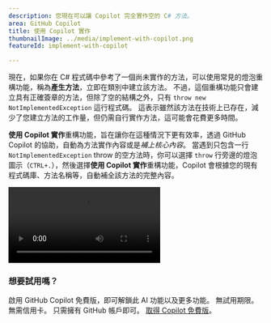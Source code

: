 ```yaml
---
description: 您現在可以讓 Copilot 完全實作空的 C# 方法。
area: GitHub Copilot
title: 使用 Copilot 實作
thumbnailImage: ../media/implement-with-copilot.png
featureId: implement-with-copilot

---
```



現在，如果你在 C# 程式碼中參考了一個尚未實作的方法，可以使用常見的燈泡重構功能，稱為**產生方法**，立即在類別中建立該方法。 不過，這個重構功能只會建立具有正確簽章的方法，但除了空的結構之外，只有 `throw new NotImplementedException` 這行程式碼。 這表示雖然該方法在技術上已存在，減少了您建立方法的工作量，但仍需自行實作方法，這可能會花費更多時間。

**使用 Copilot 實作**重構功能，旨在讓你在這種情況下更有效率，透過 GitHub Copilot 的協助，自動為方法實作內容或是*補上核心內容*。 當遇到只包含一行 `NotImplementedException` throw 的空方法時，你可以選擇 `throw` 行旁邊的燈泡圖示（`CTRL+.`），然後選擇**使用 Copilot 實作**重構功能，Copilot 會根據您的現有程式碼庫、方法名稱等，自動補全該方法的完整內容。

![使用 Copilot 實作](../media/implement-with-copilot.mp4)

### 想要試用嗎？
啟用 GitHub Copilot 免費版，即可解鎖此 AI 功能以及更多功能。
 無試用期限。 無需信用卡。 只需擁有 GitHub 帳戶即可。 [取得 Copilot 免費版](https://github.com/settings/copilot)。
